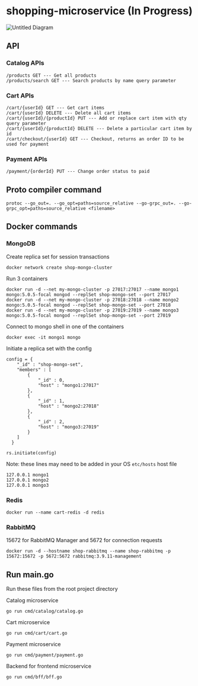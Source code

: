 # shopping-microservice (In Progress)

![Untitled Diagram](https://user-images.githubusercontent.com/42005057/147475016-bc2f7406-ed5d-4d1f-8471-b9ba47caef6b.png)

## API

### Catalog APIs
```
/products GET --- Get all products 
/products/search GET --- Search products by name query parameter
```

### Cart APIs
```
/cart/{userId} GET --- Get cart items
/cart/{userId} DELETE --- Delete all cart items
/cart/{userId}/{productId} PUT --- Add or replace cart item with qty query parameter
/cart/{userId}/{productId} DELETE --- Delete a particular cart item by id
/cart/checkout/{userId} GET --- Checkout, returns an order ID to be used for payment
```

### Payment APIs
```
/payment/{orderId} PUT --- Change order status to paid
```

## Proto compiler command

```
protoc --go_out=. --go_opt=paths=source_relative --go-grpc_out=. --go-grpc_opt=paths=source_relative <filename>
```

## Docker commands

### MongoDB
Create replica set for session transactions
```
docker network create shop-mongo-cluster
```

Run 3 containers
```
docker run -d --net my-mongo-cluster -p 27017:27017 --name mongo1 mongo:5.0.5-focal mongod --replSet shop-mongo-set --port 27017
docker run -d --net my-mongo-cluster -p 27018:27018 --name mongo2 mongo:5.0.5-focal mongod --replSet shop-mongo-set --port 27018
docker run -d --net my-mongo-cluster -p 27019:27019 --name mongo3 mongo:5.0.5-focal mongod --replSet shop-mongo-set --port 27019
```

Connect to mongo shell in one of the containers
```
docker exec -it mongo1 mongo
```

Initiate a replica set with the config
```
config = {
  	"_id" : "shop-mongo-set",
  	"members" : [
  		{
  			"_id" : 0,
  			"host" : "mongo1:27017"
  		},
  		{
  			"_id" : 1,
  			"host" : "mongo2:27018"
  		},
  		{
  			"_id" : 2,
  			"host" : "mongo3:27019"
  		}
  	]
  }
  
rs.initiate(config)
```

Note: these lines may need to be added in your OS `etc/hosts` host file
```
127.0.0.1 mongo1
127.0.0.1 mongo2
127.0.0.1 mongo3
```

### Redis
```
docker run --name cart-redis -d redis
```

### RabbitMQ
15672 for RabbitMQ Manager and 5672 for connection requests
```
docker run -d --hostname shop-rabbitmq --name shop-rabbitmq -p 15672:15672 -p 5672:5672 rabbitmq:3.9.11-management
```

## Run main.go
Run these files from the root project directory

Catalog microservice
```
go run cmd/catalog/catalog.go
```

Cart microservice
```
go run cmd/cart/cart.go
```

Payment microservice
```
go run cmd/payment/payment.go
```

Backend for frontend microservice
```
go run cmd/bff/bff.go
```
